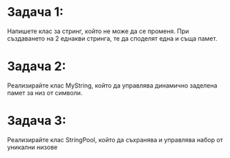 # Задача 1:
Напишете клас за стринг, който не може да се променя. При създаването на 2 еднакви стринга, те да споделят една и съща памет.

# Задача 2:
Реализирайте клас MyString, който да управлява динамично заделена памет за низ от символи.

# Задача 3:
Реализирайте клас StringPool, който да съхранява и управлява набор от уникални низове

